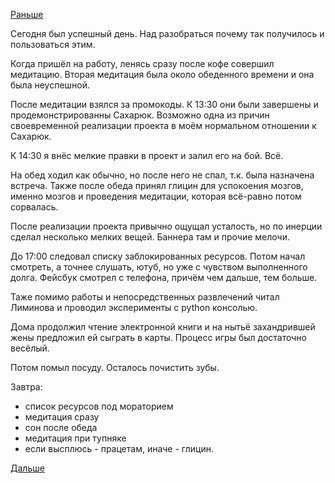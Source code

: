 [Раньше](2019.06.26.md)

Сегодня был успешный день. Над разобраться почему так получилось и пользоваться этим.

Когда пришёл на работу, ленясь сразу после кофе совершил медитацию. Вторая медитация была около обеденного времени и она была неуспешной.

После медитации взялся за промокоды.
К 13:30 они были завершены и продемонстрированны Сахарюк. Возможно одна из причин своевременной реализации проекта в моём нормальном отношении к Сахарюк.

К 14:30 я внёс мелкие правки в проект и залил его на бой. Всё.

На обед ходил как обычно, но после него не спал, т.к. была назначена встреча. Также после обеда принял глицин для успокоения мозгов, именно мозгов и проведения медитации, которая всё-равно потом сорвалась.

После реализации проекта привычно ощущал усталость, но по инерции сделал несколько мелких вещей. Баннера там и прочие мелочи.

До 17:00 следовал списку заблокированных ресурсов.
Потом начал смотреть, а точнее слушать, ютуб, но уже с чувством выполненного долга. Фейсбук смотрел с телефона, причём чем дальше, тем больше.

Таже помимо работы и непосредственных развлечений читал Лиминова и проводил эксперименты с python консолью.

Дома продолжил чтение электронной книги и на нытьё захандрившей жены предложил ей сыграть в карты. Процесс игры был достаточно весёлый.

Потом помыл посуду.
Осталось почистить зубы.

Завтра:
 - список ресурсов под мораторием
 - медитация сразу
 - сон после обеда
 - медитация при тупняке
 - если высплюсь - працетам, иначе - глицин.

[Дальше](2019.06.28.md)